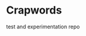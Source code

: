 # Crapwords
<!---- A webapp that instantly shows you your app's underperforming keywords in the App Store ---->

test and experimentation repo


<!--# Getting Started-->
<!--1. Clone this repo.-->
<!--2. Run npm install-->
<!--3. run nodemon app.js in your terminal-->


<!--## Tests:-->
<!--1. run 'npm test' in your terminal-->

<!--## Explanation of structure-->
<!--The functions have been laid out so the app completes each task in the correct order.  Due to node's asynchronous nature we had to careful the app did not get ahead of itself at any stage and try and execute functions too early. -->

<!--The flow goes:-->
<!--- User clicks the 'submit button' in their browser-->
<!--- The 'save' function in model.js is invoked. This saves the payload into the database.-->
<!--- Then the 'fetchId' function in model.js is called. This fishes out the ID that mongoDB automatically assigns its documents. -->
<!--- Next, the 'takeScreenShot' function in screenshot.js is invoked. This makes use of the Webshot module and points it at a URL that is dynamically created using the mongoDB ID fetched from the database. It is on this unique URL that the report is generated. -->
<!--- Once the screnshot of the report is done, we invoke the 'sendEmail' function in mandrill.js. This attaches the screenshot to the email and then sends it to the user's email address. -->

<!--As you can see, if the tasks aren't completed in this exact order, the app would collapse into a useless heap. -->
